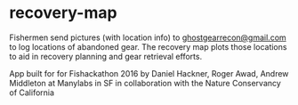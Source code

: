# recovery-map
Fishermen send pictures (with location info) to ghostgearrecon@gmail.com to log locations of abandoned gear. The recovery map plots those locations to aid in recovery planning and gear retrieval efforts.

App built for for Fishackathon 2016 by Daniel Hackner, Roger Awad, Andrew Middleton at Manylabs in SF in collaboration with the Nature Conservancy of California 
